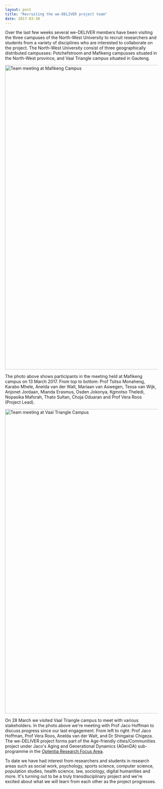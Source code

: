 ```yaml
---
layout: post
title: "Recruiting the we-DELIVER project team"
date: 2017-03-30
---
```


Over the last few weeks several we-DELIVER members have been visiting the three campuses of the North-West University to recruit researchers and students from a variety of disciplines who are interested to collaborate on the project.  The North-West University consist of three geographically distributed campusses: Potchefstroom and Mafikeng campusses situated in the North-West province, and Vaal Triangle campus situated in Gauteng.

<img src="{{ site.url}}/assets/20170313_114848-Mafikeng.jpg" width="1000" alt="Team meeting at Mafikeng Campus">

The photo above shows participants in the meeting held at Mafikeng campus on 13 March 2017. From top to bottom: Prof Tsitso Monaheng, Karabo Mhele, Anelda van der Walt, Mariaan van Aswegen, Tessa van Wijk, Anjonet Jordaan, Mianda Erasmus, Osden Jokonya, Kgmotso Theledi, Nopasika Maforah, Thato Sultan, Choja Oduaran and Prof Vera Roos (Project Lead).

<img src="{{ site.url}}/assets/20170328_115003-Vaal.jpg" width="1000" alt="Team meeting at Vaal Triangle Campus">

On 28 March we visited Vaal Triangle campus to meet with various stakeholders. In the photo above we're meeting with Prof Jaco Hoffman to discuss progress since our last engagement. From left to right: Prof Jaco Hoffman, Prof Vera Roos, Anelda van der Walt, and Dr Shingairai Chigeza. The we-DELIVER project forms part of the Age-friendly cities/Communities project under Jaco's Aging and Generational Dynamics (AGenDA) sub-programme in the [Optentia Research Focus Area](http://www.optentia.co.za/).

To date we have had interest from researchers and students in research areas such as social work, psychology, sports science, computer science, population studies, health science, law, sociology, digital humanities and more. It's turning out to be a truly transdisciplinary project and we're excited about what we will learn from each other as the project progresses.

